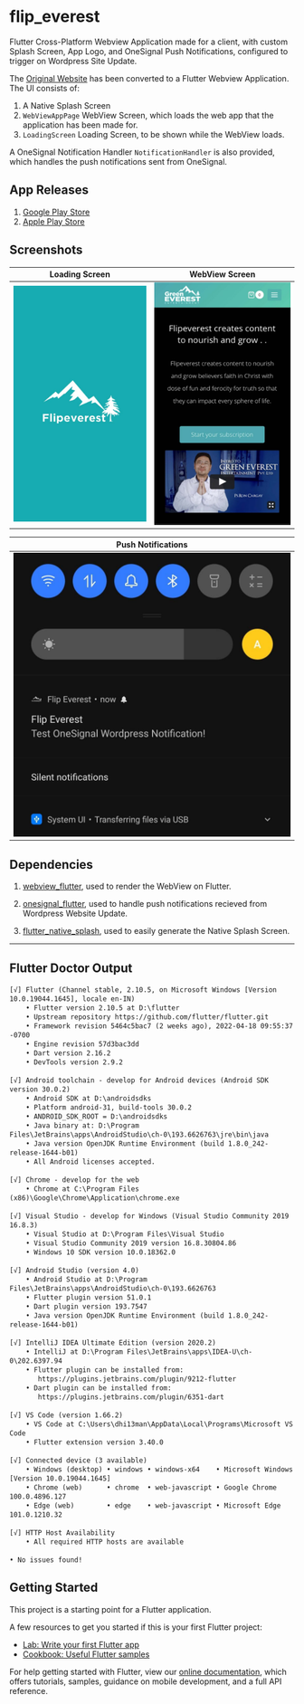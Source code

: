 # flip_everest

Flutter Cross-Platform Webview Application made for a client, with custom Splash Screen, App Logo, and OneSignal Push Notifications, configured to trigger on Wordpress Site Update.

The [Original Website](https://flipeverest.com/) has been converted to a Flutter Webview Application. The UI consists of:

1. A Native Splash Screen
2. `WebViewAppPage` WebView Screen, which loads the web app that the application has been made for.
3. `LoadingScreen` Loading Screen, to be shown while the WebView loads.

A OneSignal Notification Handler `NotificationHandler` is also provided, which handles the push notifications sent from OneSignal.

## App Releases

1. [Google Play Store](https://play.google.com/store/apps/details?id=com.dhi13man.flip_everest)
2. [Apple Play Store](https://itunes.apple.com/us/app/flip-everest/id1489749074?mt=8)

## Screenshots

| Loading Screen | WebView Screen |
|:---:|:---:|
| ![Loading Screen](https://raw.githubusercontent.com/dhi13man/flip_everest_webview/main/screenshots/LoadingScreen.jpg) | ![WebView Screen](https://raw.githubusercontent.com/dhi13man/flip_everest_webview/main/screenshots/WebView.jpg) |

| Push Notifications |
|:---:|
| ![Push Notifications](https://raw.githubusercontent.com/dhi13man/flip_everest_webview/main/screenshots/PushNotification.jpg) |

## Dependencies

1. [webview_flutter](https://pub.dev/webview_flutter), used to render the WebView on Flutter.

2. [onesignal_flutter](https://pub.dev/onesignal_flutter), used to handle push notifications recieved from Wordpress Website Update.

3. [flutter_native_splash](https://pub.dev/flutter_native_splash), used to easily generate the Native Splash Screen.

---

## Flutter Doctor Output

```out
[√] Flutter (Channel stable, 2.10.5, on Microsoft Windows [Version 10.0.19044.1645], locale en-IN)
    • Flutter version 2.10.5 at D:\flutter
    • Upstream repository https://github.com/flutter/flutter.git
    • Framework revision 5464c5bac7 (2 weeks ago), 2022-04-18 09:55:37 -0700
    • Engine revision 57d3bac3dd
    • Dart version 2.16.2
    • DevTools version 2.9.2

[√] Android toolchain - develop for Android devices (Android SDK version 30.0.2)
    • Android SDK at D:\androidsdks
    • Platform android-31, build-tools 30.0.2
    • ANDROID_SDK_ROOT = D:\androidsdks
    • Java binary at: D:\Program Files\JetBrains\apps\AndroidStudio\ch-0\193.6626763\jre\bin\java
    • Java version OpenJDK Runtime Environment (build 1.8.0_242-release-1644-b01)
    • All Android licenses accepted.

[√] Chrome - develop for the web
    • Chrome at C:\Program Files (x86)\Google\Chrome\Application\chrome.exe

[√] Visual Studio - develop for Windows (Visual Studio Community 2019 16.8.3)
    • Visual Studio at D:\Program Files\Visual Studio
    • Visual Studio Community 2019 version 16.8.30804.86
    • Windows 10 SDK version 10.0.18362.0

[√] Android Studio (version 4.0)
    • Android Studio at D:\Program Files\JetBrains\apps\AndroidStudio\ch-0\193.6626763
    • Flutter plugin version 51.0.1
    • Dart plugin version 193.7547
    • Java version OpenJDK Runtime Environment (build 1.8.0_242-release-1644-b01)

[√] IntelliJ IDEA Ultimate Edition (version 2020.2)
    • IntelliJ at D:\Program Files\JetBrains\apps\IDEA-U\ch-0\202.6397.94
    • Flutter plugin can be installed from:
       https://plugins.jetbrains.com/plugin/9212-flutter
    • Dart plugin can be installed from:
       https://plugins.jetbrains.com/plugin/6351-dart

[√] VS Code (version 1.66.2)
    • VS Code at C:\Users\dhi13man\AppData\Local\Programs\Microsoft VS Code
    • Flutter extension version 3.40.0

[√] Connected device (3 available)
    • Windows (desktop) • windows • windows-x64    • Microsoft Windows [Version 10.0.19044.1645]
    • Chrome (web)      • chrome  • web-javascript • Google Chrome 100.0.4896.127
    • Edge (web)        • edge    • web-javascript • Microsoft Edge 101.0.1210.32

[√] HTTP Host Availability
    • All required HTTP hosts are available

• No issues found!
```

## Getting Started

This project is a starting point for a Flutter application.

A few resources to get you started if this is your first Flutter project:

- [Lab: Write your first Flutter app](https://flutter.dev/docs/get-started/codelab)
- [Cookbook: Useful Flutter samples](https://flutter.dev/docs/cookbook)

For help getting started with Flutter, view our
[online documentation](https://flutter.dev/docs), which offers tutorials,
samples, guidance on mobile development, and a full API reference.
